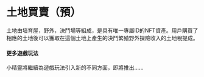 # 土地買賣（預）

土地由培育屋，野外，決鬥場等組成，是具有唯一專屬ID的NFT資產。用戶購買了相應的土地後可以獲取在這個土地上產生的決鬥繁殖野外探險收入的土地稅提成。

#### **更多遊戲玩法**

小精靈將繼續為遊戲玩法引入新的不同方面，即將推出......
